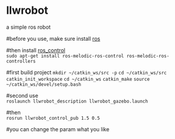# llwrobot
a simple ros robot

#before you use, make sure install [ros](http://wiki.ros.org/)

#then install [ros_control](https://wiki.ros.org/ros_control)  
`sudo apt-get install ros-melodic-ros-control ros-melodic-ros-controllers`

#first build project
`mkdir ~/catkin_ws/src -p`
`cd ~/catkin_ws/src`
`catkin_init_workspace`
`cd ~/catkin_ws`
`catkin_make`
`source ~/catkin_ws/devel/setup.bash`

#second use  
`roslaunch llwrobot_description llwrobot_gazebo.launch`

#then  
`rosrun llwrobot_control_pub 1.5 0.5`

#you can change the param what you like
